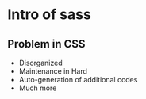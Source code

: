 # Intro of sass

## Problem in CSS
- Disorganized
- Maintenance in Hard
- Auto-generation of additional codes
- Much more
